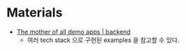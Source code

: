 # Materials

* [The mother of all demo apps | backend](https://codebase.show/projects/realworld?category=backend&language=kotlin)
  * 여러 tech stack 으로 구현된 examples 을 참고할 수 있다.
